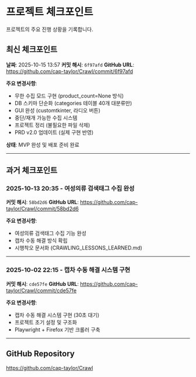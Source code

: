 # 프로젝트 체크포인트

프로젝트의 주요 진행 상황을 기록합니다.

## 최신 체크포인트

**날짜**: 2025-10-15 13:57
**커밋 해시**: `6f97afd`
**GitHub URL**: https://github.com/cap-taylor/Crawl/commit/6f97afd

**주요 변경사항**:
- 무한 수집 모드 구현 (product_count=None 방식)
- DB 스키마 단순화 (categories 테이블 40개 대분류만)
- GUI 완성 (customtkinter, 라디오 버튼)
- 중단/재개 가능한 수집 시스템
- 프로젝트 정리 (불필요한 파일 삭제)
- PRD v2.0 업데이트 (실제 구현 반영)

**상태**: MVP 완성 및 배포 준비 완료

---

## 과거 체크포인트

### 2025-10-13 20:35 - 여성의류 검색태그 수집 완성
**커밋 해시**: `58bd2d6`
**GitHub URL**: https://github.com/cap-taylor/Crawl/commit/58bd2d6

**주요 변경사항**:
- 여성의류 검색태그 수집 기능 완성
- 캡차 수동 해결 방식 확립
- 시행착오 문서화 (CRAWLING_LESSONS_LEARNED.md)

---

### 2025-10-02 22:15 - 캡차 수동 해결 시스템 구현
**커밋 해시**: `cde57fe`
**GitHub URL**: https://github.com/cap-taylor/Crawl/commit/cde57fe

**주요 변경사항**:
- 캡차 수동 해결 시스템 구현 (30초 대기)
- 프로젝트 초기 설정 및 구조화
- Playwright + Firefox 기반 크롤러 구축

---

## GitHub Repository

https://github.com/cap-taylor/Crawl
